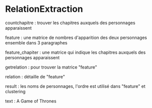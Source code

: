# RelationExtraction
countchapitre  :  trouver les chapitres auxquels des personnages apparaissent

feature  :  une matrice de nombres d'apparition des deux personnages ensemble dans 3 paragraphes

feature_chapiter  :  une matrice qui indique les chapitres auxquels des personnages apparaissent

getrelation  :  pour trouver la matrice "feature"

relation  :  détaille de "feature"

result  :  les noms de personnages, l'ordre est utilisé dans "feature" et clustering

text  :  A Game of Thrones

